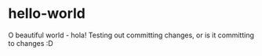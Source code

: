 # hello-world
O beautiful world - hola!
Testing out committing changes, or is it committing to changes :D
